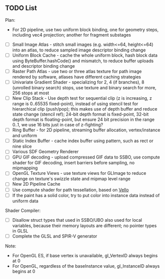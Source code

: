 ## TODO List
Plan:
* For 2D pipeline, use two uniform block binding, one for geometry steps, including vec4 projection;
  another for fragment substages

- [ ] Small Image Atlas - stitch small images (e.g. width<=64, height<=64) into an atlas, to reduce
  sampled image descriptor binding change
- [ ] Uniform Block Cache - cache the whole uniform block, hash block data using ByteBuffer.hashCode()
  and mismatch, to reduce buffer uploads and descriptor binding change
- [ ] Raster Path Atlas - use two or three atlas texture for path image rendered by software, atlases have
  different caching strategies
- [ ] Univariate Gradient Shader - specializing for 2, 4 (if branches), 8 (unrolled binary search) stops,
  use texture and binary search for more, 256 stops at most
- [ ] New Clip Stack - Use depth test for sequential clip (z is increasing, z range is 0..65535 fixed-point),
  instead of using stencil test for hierarchical clip (push/pop); this makes use of depth buffer and
  reduce state change (stencil ref); 24-bit depth format is fixed-point, 32-bit depth format is
  floating-point, but ensure 24 bit precision in the range 0..1, we use 16 bits just in case of z-fighting?
- [ ] Ring Buffer - for 2D pipeline, streaming buffer allocation, vertex/instance and uniform
- [ ] Static Index Buffer - cache index buffer using pattern, such as rect or nine slice
- [ ] Various SDF Geometry Renderer
- [ ] GPU GIF decoding - upload compressed GIF data to SSBO, use compute shader for GIF decoding, insert
  barriers before sampling, no mipmapping
- [ ] OpenGL Texture Views - use texture views for GLImage to reduce change on texture's swizzle state
  and mipmap level range
- [ ] New 2D Pipeline Cache
- [ ] Use compute shader for path tessellation, based on [Vello](https://github.com/linebender/vello)
- [ ] If the paint has a solid color, try to put color into instance data instead of uniform data

Shader Compiler:
- [ ] Disallow struct types that used in SSBO/UBO also used for local variables, because their memory
  layouts are different; no pointer types in GLSL
- [ ] Complete the GLSL and SPIR-V generator

Note:
* For OpenGL ES, if base vertex is unavailable, gl_VertexID always begins at 0
* For OpenGL, regardless of the baseInstance value, gl_InstanceID always begins at 0